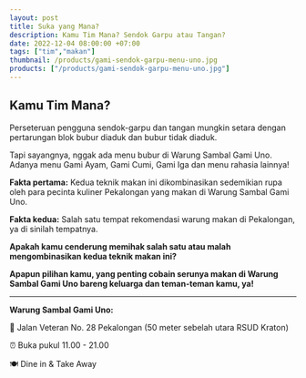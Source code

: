 ```yaml
---
layout: post
title: Suka yang Mana?
description: Kamu Tim Mana? Sendok Garpu atau Tangan?
date: 2022-12-04 08:00:00 +07:00
tags: ["tim","makan"]
thumbnail: /products/gami-sendok-garpu-menu-uno.jpg
products: ["/products/gami-sendok-garpu-menu-uno.jpg"]
---
```


## Kamu Tim Mana? ##

Perseteruan pengguna sendok-garpu dan tangan mungkin setara dengan pertarungan blok bubur diaduk dan bubur tidak diaduk.

Tapi sayangnya, nggak ada menu bubur di Warung Sambal Gami Uno. Adanya menu Gami Ayam, Gami Cumi, Gami Iga dan menu rahasia lainnya!

**Fakta pertama:** Kedua teknik makan ini dikombinasikan sedemikian rupa oleh para pecinta kuliner Pekalongan yang makan di Warung Sambal Gami Uno.

**Fakta kedua:** Salah satu tempat rekomendasi warung makan di Pekalongan, ya di sinilah tempatnya.

**Apakah kamu cenderung memihak salah satu atau malah mengombinasikan kedua teknik makan ini?**

**Apapun pilihan kamu, yang penting cobain serunya makan di Warung Sambal Gami Uno bareng keluarga dan teman-teman kamu, ya!**

***

**Warung Sambal Gami Uno:**

📍 Jalan Veteran No. 28 Pekalongan (50 meter sebelah utara RSUD Kraton)

⏰ Buka pukul 11.00 - 21.00

🍽 Dine in & Take Away
